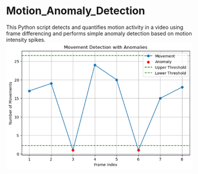 # Motion_Anomaly_Detection
This Python script detects and quantifies motion activity in a video using frame differencing and performs simple anomaly detection based on motion intensity spikes.
![Motion Activity Plot](Example.png)

